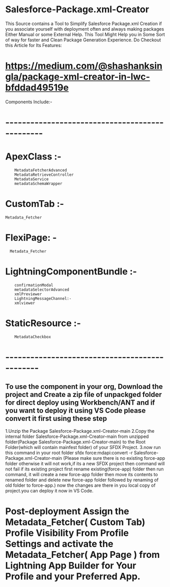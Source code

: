 # Salesforce-Package.xml-Creator

This Source contains a Tool to Simplify Salesforce Package.xml Creation if you associate yourself with deployment often and always making packages Either Manual or some External Help. This Tool Might Help you in Some Sort of way for faster and Clean Package Generation Experience.
Do Checkout this Article for Its Features: 
# https://medium.com/@shashanksingla/package-xml-creator-in-lwc-bfddad49519e

Components Include:- 
# ----------------------------------------------- #
 # ApexClass :-
        MetadataFetcherAdvanced
        MetadataRetrieveController
        MetadataService
        metadataSchemaWrapper
# CustomTab :-
    Metadata_Fetcher    
# FlexiPage: -      
	  Metadata_Fetcher
# LightningComponentBundle :-
        confirmationModal
        metadataSelectorAdvanced
        xmlPreviewer
        LightningMessageChannel:- 
        xmlviewer		
# StaticResource :-
        MetadataCheckbox
# ---------------------------------------------- #

## To use the component in your org, Download the project and Create a zip file of unpackged folder for direct deploy using Workbench/ANT and if you want to deploy it using VS Code please convert it first using these step 
1.Unzip the Package Salesforce-Package.xml-Creator-main
2.Copy the internal folder Salesforce-Package.xml-Creator-main from unzipped folder(Package Salesforce-Package.xml-Creator-main) to the Root Folder(which will contain mainfest folder) of your SFDX Project.
3.now run this command in your root folder sfdx force:mdapi:convert -r Salesforce-Package.xml-Creator-main (Please make sure there is no existing force-app folder otherwise it will not work,if its a new SFDX project then command will not fail if its existing project first rename existing(force-app) folder then run command, it will create a new force-app folder then move its contents to renamed folder and delete new force-app folder followed by renaming of old folder to force-app.) now the changes are there in you local copy of project.you can deploy it now in VS Code.
# Post-deployment Assign the Metadata_Fetcher( Custom Tab) Profile Visibility From Profile Settings and activate the Metadata_Fetcher( App Page ) from Lightning App Builder for Your Profile and your Preferred App. ##
